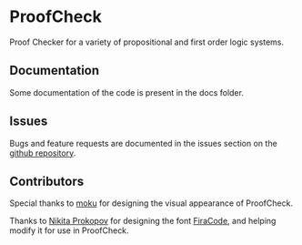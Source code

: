 # ProofCheck

Proof Checker for a variety of propositional and first order logic systems.

## Documentation

Some documentation of the code is present in the docs folder.

## Issues

Bugs and feature requests are documented in the issues section on the [github repository](https://github.com/olligobber/ProofCheck).

## Contributors

Special thanks to [moku](https://github.com/mokuki082/) for designing the visual appearance of ProofCheck.

Thanks to [Nikita Prokopov](https://tonsky.me/) for designing the font [FiraCode](https://github.com/tonsky/FiraCode), and helping modify it for use in ProofCheck.
